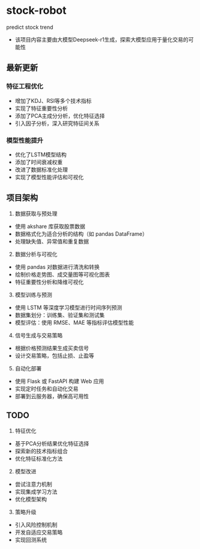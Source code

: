 # stock-robot
predict stock trend
- 该项目内容主要由大模型Deepseek-r1生成，探索大模型应用于量化交易的可能性

## 最新更新
### 特征工程优化
- 增加了KDJ、RSI等多个技术指标
- 实现了特征重要性分析
- 添加了PCA主成分分析，优化特征选择
- 引入因子分析，深入研究特征间关系

### 模型性能提升
- 优化了LSTM模型结构
- 添加了时间衰减权重
- 改进了数据标准化处理
- 实现了模型性能评估和可视化

## 项目架构
1. 数据获取与预处理
- 使用 akshare 库获取股票数据
- 数据格式化为适合分析的结构（如 pandas DataFrame）
- 处理缺失值、异常值和重复数据

2. 数据分析与可视化
- 使用 pandas 对数据进行清洗和转换
- 绘制价格走势图、成交量图等可视化图表
- 特征重要性分析和降维可视化

3. 模型训练与预测
- 使用 LSTM 等深度学习模型进行时间序列预测
- 数据集划分：训练集、验证集和测试集
- 模型评估：使用 RMSE、MAE 等指标评估模型性能

4. 信号生成与交易策略
- 根据价格预测结果生成买卖信号
- 设计交易策略，包括止损、止盈等

5. 自动化部署
- 使用 Flask 或 FastAPI 构建 Web 应用
- 实现定时任务和自动化交易
- 部署到云服务器，确保高可用性

## TODO
1. 特征优化
- 基于PCA分析结果优化特征选择
- 探索新的技术指标组合
- 优化特征标准化方法

2. 模型改进
- 尝试注意力机制
- 实现集成学习方法
- 优化模型架构

3. 策略升级
- 引入风险控制机制
- 开发自适应交易策略
- 实现回测系统